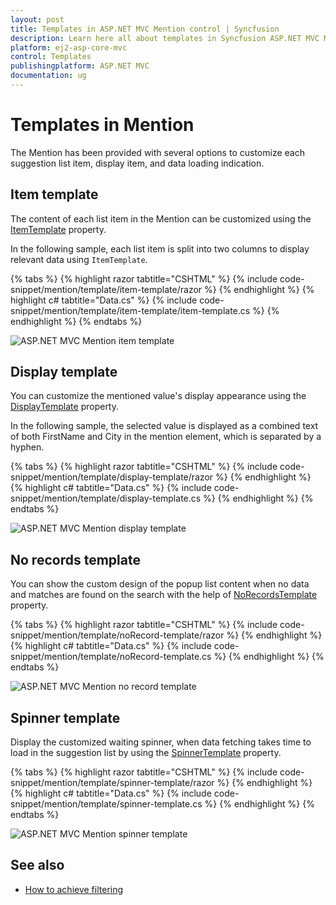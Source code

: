```yaml
---
layout: post
title: Templates in ASP.NET MVC Mention control | Syncfusion
description: Learn here all about templates in Syncfusion ASP.NET MVC Mention control of Syncfusion Essential JS 2 and more.
platform: ej2-asp-core-mvc
control: Templates
publishingplatform: ASP.NET MVC
documentation: ug
---
```


# Templates in Mention

The Mention has been provided with several options to customize each suggestion list item, display item, and data loading indication.

## Item template

The content of each list item in the Mention can be customized using the [ItemTemplate](https://help.syncfusion.com/cr/aspnetmvc-js2/Syncfusion.EJ2.DropDowns.Mention.html#Syncfusion_EJ2_DropDowns_Mention_ItemTemplate) property.

In the following sample, each list item is split into two columns to display relevant data using `ItemTemplate`.

{% tabs %}
{% highlight razor tabtitle="CSHTML" %}
{% include code-snippet/mention/template/item-template/razor %}
{% endhighlight %}
{% highlight c# tabtitle="Data.cs" %}
{% include code-snippet/mention/template/item-template/item-template.cs %}
{% endhighlight %}
{% endtabs %}

![ASP.NET MVC Mention item template](./images/mention-item-template.png)

## Display template

You can customize the mentioned value's display appearance using the [DisplayTemplate](https://help.syncfusion.com/cr/aspnetmvc-js2/Syncfusion.EJ2.DropDowns.Mention.html#Syncfusion_EJ2_DropDowns_Mention_DisplayTemplate) property.

In the following sample, the selected value is displayed as a combined text of both FirstName and City in the mention element, which is separated by a hyphen.

{% tabs %}
{% highlight razor tabtitle="CSHTML" %}
{% include code-snippet/mention/template/display-template/razor %}
{% endhighlight %}
{% highlight c# tabtitle="Data.cs" %}
{% include code-snippet/mention/template/display-template.cs %}
{% endhighlight %}
{% endtabs %}

![ASP.NET MVC Mention display template](./images/mention-display-template.png)

## No records template

You can show the custom design of the popup list content when no data and matches are found on the search with the help of [NoRecordsTemplate](https://help.syncfusion.com/cr/aspnetmvc-js2/Syncfusion.EJ2.DropDowns.Mention.html#Syncfusion_EJ2_DropDowns_Mention_NoRecordsTemplate) property.

{% tabs %}
{% highlight razor tabtitle="CSHTML" %}
{% include code-snippet/mention/template/noRecord-template/razor %}
{% endhighlight %}
{% highlight c# tabtitle="Data.cs" %}
{% include code-snippet/mention/template/noRecord-template.cs %}
{% endhighlight %}
{% endtabs %}

![ASP.NET MVC Mention no record template](./images/mention-noRecord-template.png)

## Spinner template

Display the customized waiting spinner, when data fetching takes time to load in the suggestion list by using the [SpinnerTemplate](https://help.syncfusion.com/cr/aspnetmvc-js2/Syncfusion.EJ2.DropDowns.Mention.html#Syncfusion_EJ2_DropDowns_Mention_SpinnerTemplate) property.

{% tabs %}
{% highlight razor tabtitle="CSHTML" %}
{% include code-snippet/mention/template/spinner-template/razor %}
{% endhighlight %}
{% highlight c# tabtitle="Data.cs" %}
{% include code-snippet/mention/template/spinner-template.cs %}
{% endhighlight %}
{% endtabs %}

![ASP.NET MVC Mention spinner template](./images/mention-spinner-template.png)

## See also

* [How to achieve filtering](./filtering-data)